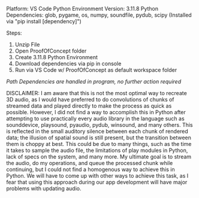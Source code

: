 Platform: VS Code 
Python Environment Version: 3.11.8
Python Dependencies: glob, pygame, os, numpy, soundfile, pydub, scipy (Installed via "pip install [dependency]")

Steps: 
1. Unzip File
2. Open ProofOfConcept folder
3. Create 3.11.8 Python Environment
4. Download dependencies via pip in console 
5. Run via VS Code w/ ProofOfConcept as default workspace folder

*Path Dependencies are handled in program, no further action required*

DISCLAIMER: I am aware that this is not the most optimal way to recreate 3D audio, as I would have preferred to do convolutions of chunks of streamed data and played directly to make the process as quick as possible.
However, I did not find a way to accomplish this in Python after attempting to use practically every audio library in the language such as sounddevice, playsound, pyaudio, pydub, winsound, and many others. 
This is reflected in the small auditory silence between each chunk of rendered data; the illusion of spatial sound is still present, but the transition between them is choppy at best. 
This could be due to many things, such as the time it takes to sample the audio file, the limitations of play modules in Python, lack of specs on the system, and many more. 
My ultimate goal is to stream the audio, do my operations, and queue the processed chunk while continuing, but I could not find a homogenous way to achieve this in Python. 
We will have to come up with other ways to achieve this task, as I fear that using this approach during our app development will have major problems with updating audio. 